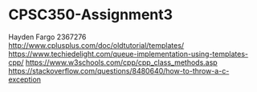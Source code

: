 # CPSC350-Assignment3
Hayden Fargo 2367276
http://www.cplusplus.com/doc/oldtutorial/templates/
https://www.techiedelight.com/queue-implementation-using-templates-cpp/
https://www.w3schools.com/cpp/cpp_class_methods.asp
https://stackoverflow.com/questions/8480640/how-to-throw-a-c-exception
